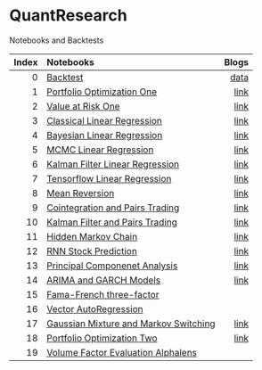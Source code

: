 # QuantResearch
Notebooks and Backtests


|Index |Notebooks                                                                         |Blogs        |
|----:|:---------------------------------------------------------------------------------|-----------:|
|0 |  [Backtest](./backtest)    |[data](./backtest/hist_downloader.py)|
|1 |  [Portfolio Optimization One](./notebooks/portfolio_management_one.py)    |[link](https://letianzj.github.io/portfolio-management-one.html)|
|2 |  [Value at Risk One](./notebooks/value_at_risk_one.py)    |[link](https://letianzj.github.io/value-at-risk-one.html)|
|3 |  [Classical Linear Regression](./notebooks/classical_linear_regression.py)    |[link](https://letianzj.github.io/classical-linear-regression.html)|
|4 |  [Bayesian Linear Regression](./notebooks/bayesian_linear_regression.py)    |[link](https://letianzj.github.io/bayesian-linear-regression.html)|
|5 |  [MCMC Linear Regression](./notebooks/mcmc_linear_regression.py)    |[link](https://letianzj.github.io/mcmc-linear-regression.html)|
|6 |  [Kalman Filter Linear Regression](./notebooks/kalman_filter_linear_regression.py)    |[link](https://letianzj.github.io/kalman-filter-linear-regression.html)|
|7 |  [Tensorflow Linear Regression](./notebooks/tensorflow_linear_regression.ipynb)    |[link](https://letianzj.github.io/tensorflow-linear-regression.html)|
|8 |  [Mean Reversion](./notebooks/mean_reversion.py)    |[link](https://letianzj.github.io/mean-reversion.html)|
|9 |  [Cointegration and Pairs Trading](./notebooks/cointegration_pairs_trading.py)    |[link](https://letianzj.github.io/cointegration-pairs-trading.html)|
|10 |  [Kalman Filter and Pairs Trading](./notebooks/pairs_trading_kalman_filter.py)    |[link](https://letianzj.github.io/kalman-filter-pairs-trading.html)|
|11 |  [Hidden Markov Chain](./notebooks/hidden_markov_chain.py)    |[link](https://letianzj.github.io/hidden-markov-chain.html)|
|12 |  [RNN Stock Prediction](./notebooks/rnn_stock_prediction.py)    |[link](https://letianzj.github.io/rnn-stock-prediction.html)|
|13 |  [Principal Componenet Analysis](./notebooks/principal_component_analysis.ipynb)    |[link](https://letianzj.github.io/principal-component-analysis.html)|
|14 |  [ARIMA and GARCH Models](./notebooks/arima_garch.ipynb)    |[link](https://letianzj.github.io/vector-autoregression.html)|
|15 |  [Fama-French three-factor](./notebooks/fama_french.ipynb)    |&nbsp;|
|16 |  [Vector AutoRegression](./notebooks/vector_autoregression.ipynb)    |&nbsp;|
|17 |  [Gaussian Mixture and Markov Switching](./notebooks/gaussian_mixture_markov_switching.ipynb)    |[link](https://letianzj.github.io/gaussian-mixture-markov-regime-switching.html)|
|18 |  [Portfolio Optimization Two](./backtest/portfolio_optimization.py)    |[link](https://letianzj.github.io/portfolio-management-two.html)|
|19 |  [Volume Factor Evaluation Alphalens](./notebooks/volume_factor_alphalens.ipynb)    |&nbsp;|

```python

```